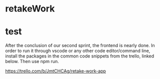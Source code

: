 # retakeWork
# test

After the conclusion of our second sprint, the frontend is nearly done. In order to run it through vscode or any other code editor/command line, install the packages in the common code snippets from the trello, linked below. Then use npm run.

https://trello.com/b/JmtCHCAg/retake-work-app
